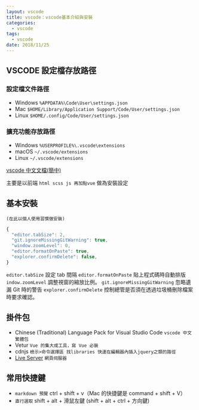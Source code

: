 ```yaml
---
layout: vscode
title: vscode：vscode基本介紹與安裝
categories:
  - vscode
tags:
  - vscode
date: 2018/11/25
---
```


## VSCODE 設定檔存放路徑

### 設定檔文件路徑

- Windows `%APPDATA%\Code\User\settings.json`
- Mac `$HOME/Library/Application Support/Code/User/settings.json`
- Linux `$HOME/.config/Code/User/settings.json`

### 擴充功能存放路徑

- Windows `%USERPROFILE%\.vscode\extensions`
- macOS `~/.vscode/extensions`
- Linux `~/.vscode/extensions`

[vscode 中文文檔(簡中)](//jeasonstudio.gitbooks.io/vscode-cn-doc/content/)

主要是以前端 `html scss js 再加點vue` 做為安裝設定

## 基本安裝

`(在此以個人使用習慣做安裝)`

```js
{
  "editor.tabSize": 2,
  "git.ignoreMissingGitWarning": true,
  "window.zoomLevel": 0,
  "editor.formatOnPaste": true,
  "explorer.confirmDelete": false,
}
```

`editor.tabSize` 設定 tab 間隔
`editor.formatOnPaste` 貼上程式碼時自動排版
`indow.zoomLevel` 調整視窗的縮放比例。
`git.ignoreMissingGitWarning` 忽略遺漏 Git 時的警告
`explorer.confirmDelete` 控制總管是否須在透過垃圾桶刪除檔案時要求確認。

## 掛件包

- Chinese (Traditional) Language Pack for Visual Studio Code `vscode 中文繁體包`
- Vetur `Vue 的集大成工具，寫 Vue 必裝`
- cdnjs `檢示>命令選擇區 找libraries 快速在編輯器內插入jquery之類的路徑`
- [Live Server](//mtwmt.github.io/vscode_liveserver/) `網頁伺服器`

## 常用快捷鍵

- `markdown 預覽` ctrl + shift + v（Mac 的快捷鍵是 command + shift + V）
- `直行選取` shift + alt + 滑鼠左鍵 (shift + alt + ctrl + 方向鍵)
